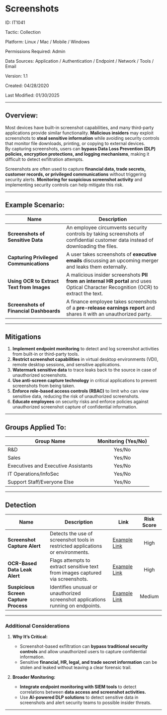 # **Screenshots**  

ID: IT1041  

Tactic: Collection  

Platform: Linux / Mac / Mobile / Windows  

Permissions Required: Admin  

Data Sources: Application / Authentication / Endpoint / Network / Tools / Email  

Version: 1.1  

Created: 04/28/2020  

Last Modified: 01/30/2025  

---

## **Overview:**  

Most devices have built-in screenshot capabilities, and many third-party applications provide similar functionality. **Malicious insiders** may exploit screenshots to **steal sensitive information** while avoiding security controls that monitor file downloads, printing, or copying to external devices.  
By capturing screenshots, users can **bypass Data Loss Prevention (DLP) policies, encryption protections, and logging mechanisms**, making it difficult to detect exfiltration attempts.  

Screenshots are often used to capture **financial data, trade secrets, customer records, or privileged communications** without triggering security alerts. **Monitoring for suspicious screenshot activity** and implementing security controls can help mitigate this risk.  

---

## **Example Scenario:**  

| **Name**                                  | **Description**                                                                                      |
|------------------------------------------|------------------------------------------------------------------------------------------------------|
| **Screenshots of Sensitive Data**         | An employee circumvents security controls by taking screenshots of confidential customer data instead of downloading the files. |
| **Capturing Privileged Communications**   | A user takes screenshots of **executive emails** discussing an upcoming merger and leaks them externally. |
| **Using OCR to Extract Text from Images** | A malicious insider screenshots **PII from an internal HR portal** and uses Optical Character Recognition (OCR) to extract the text. |
| **Screenshots of Financial Dashboards**   | A finance employee takes screenshots of a **pre-release earnings report** and shares it with an unauthorized party. |

---

## **Mitigations**  

1. **Implement endpoint monitoring** to detect and log screenshot activities from built-in or third-party tools.  
2. **Restrict screenshot capabilities** in virtual desktop environments (VDI), remote desktop sessions, and sensitive applications.  
3. **Watermark sensitive data** to trace leaks back to the source in case of unauthorized screenshots.  
4. **Use anti-screen capture technology** in critical applications to prevent screenshots from being taken.  
5. **Enforce role-based access controls (RBAC)** to limit who can view sensitive data, reducing the risk of unauthorized screenshots.  
6. **Educate employees** on security risks and enforce policies against unauthorized screenshot capture of confidential information.  

---

## **Groups Applied To:**  

| **Group Name**                | **Monitoring (Yes/No)** |
|--------------------------------|:----------------------:|
| R&D                            | Yes/No               |
| Sales                          | Yes/No               |
| Executives and Executive Assistants | Yes/No         |
| IT Operations/InfoSec          | Yes/No               |
| Support Staff/Everyone Else    | Yes/No               |

---

## **Detection**  

| **Name**                           | **Description**                                                                 | **Link**          | **Risk Score** |
|------------------------------------|-------------------------------------------------------------------------------|-------------------|:--------------:|
| **Screenshot Capture Alert**       | Detects the use of screenshot tools in restricted applications or environments. | [Example Link](#) | High           |
| **OCR-Based Data Leak Alert**      | Flags attempts to extract sensitive text from images captured via screenshots. | [Example Link](#) | High           |
| **Suspicious Screen Capture Process** | Identifies unusual or unauthorized screenshot applications running on endpoints. | [Example Link](#) | Medium         |

---

### **Additional Considerations**  

1. **Why It’s Critical:**  
   - Screenshot-based exfiltration can **bypass traditional security controls** and allow unauthorized users to capture confidential information.  
   - Sensitive **financial, HR, legal, and trade secret information** can be stolen and leaked without leaving a clear forensic trail.  

2. **Broader Monitoring:**  
   - **Integrate endpoint monitoring with SIEM tools** to detect correlations between **data access and screenshot activities.**  
   - Use **AI-powered DLP solutions** to detect sensitive data in screenshots and alert security teams to possible insider threats.  

---

